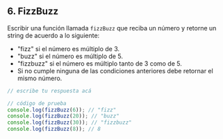 ## 6. FizzBuzz



Escribir una función llamada `fizzBuzz` que reciba un número y retorne un string de acuerdo a lo siguiente:

- "fizz" si el número es múltiplo de 3.
- "buzz" si el número es múltiplo de 5.
- "fizzbuzz" si el número es múltiplo tanto de 3 como de 5.
- Si no cumple ninguna de las condiciones anteriores debe retornar el mismo número.

```js
// escribe tu respuesta acá

// código de prueba
console.log(fizzBuzz(6)); // "fizz"
console.log(fizzBuzz(20)); // "buzz"
console.log(fizzBuzz(30)); // "fizzbuzz"
console.log(fizzBuzz(8)); // 8
```




